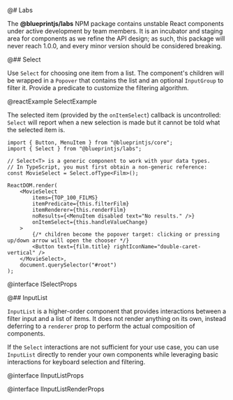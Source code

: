 @# Labs

The **@blueprintjs/labs** NPM package contains unstable React components under active development by team members. It is an incubator and staging area for components as we refine the API design; as such, this package will never reach 1.0.0, and every minor version should be considered breaking.

@## Select

Use `Select` for choosing one item from a list. The component's children will be wrapped in a `Popover` that contains the list and an optional `InputGroup` to filter it. Provide a predicate to customize the filtering algorithm.

@reactExample SelectExample

The selected item (provided by the `onItemSelect`) callback is uncontrolled: `Select` will report when a new selection is made but it cannot be told what the selected item is.

```tsx
import { Button, MenuItem } from "@blueprintjs/core";
import { Select } from "@blueprintjs/labs";

// Select<T> is a generic component to work with your data types.
// In TypeScript, you must first obtain a non-generic reference:
const MovieSelect = Select.ofType<Film>();

ReactDOM.render(
    <MovieSelect
        items={TOP_100_FILMS}
        itemPredicate={this.filterFilm}
        itemRenderer={this.renderFilm}
        noResults={<MenuItem disabled text="No results." />}
        onItemSelect={this.handleValueChange}
    >
        {/* children become the popover target: clicking or pressing up/down arrow will open the chooser */}
        <Button text={film.title} rightIconName="double-caret-vertical" />
    </MovieSelect>,
    document.querySelector("#root")
);
```

@interface ISelectProps

@## InputList

`InputList` is a higher-order component that provides interactions between a filter input and a list of items. It does not render anything on its own, instead deferring to a `renderer` prop to perform the actual composition of components.

If the `Select` interactions are not sufficient for your use case, you can use `InputList` directly to render your own components while leveraging basic interactions for keyboard selection and filtering.

@interface IInputListProps

@interface IInputListRenderProps

